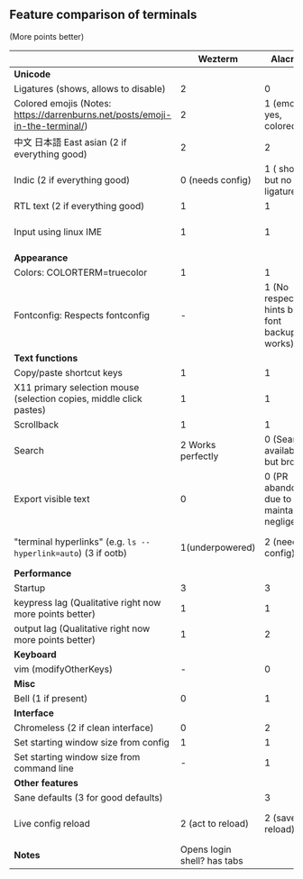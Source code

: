 Feature comparison of terminals
--


(More points better)

|                                   | Wezterm	               | Alacritty              | Kitty |       
|           -											  | -------                         | ---------                 | ----- |
| **Unicode**                                                         |                        |
| Ligatures (shows, allows to disable)                               | 2                      | 0                      | 2
| Colored emojis (Notes: https://darrenburns.net/posts/emoji-in-the-terminal/)     | 2 | 1 (emoji's yes, colored no) | 2
| 中文  日本語 East asian (2 if everything good)                      | 2 |2  | 2 
| Indic                       (2 if everything good)                  | 0 (needs config)  |  1 ( shows but no ligatures) | 2 
| RTL text (2 if everything good)                                     | 1                      | 1  | 1  
| Input using linux IME                                               | 1                      | 1                     | 0 (custom kitten)
| **Appearance**
| Colors: COLORTERM=truecolor                                         | 1                       | 1 | 1
| Fontconfig: Respects fontconfig                                     | -                       | 1 (No respect for hints but font backup works) | -
| **Text functions**
| Copy/paste shortcut keys                                            | 1                      | 1 | 1
| X11 primary selection mouse (selection copies, middle click pastes) | 1                      | 1 | 1 
| Scrollback                                                          | 1                      | 1 | 1
| Search                                                              | 2 Works perfectly      | 0 (Search available but broken) | Needs kitten
| Export visible text                                                 |                    0   | 0 (PR abandoned due to maintainer negligence) | 2
| "terminal hyperlinks" (e.g. `ls --hyperlink=auto`)  (3 if ootb)                                  | 1(underpowered)   | 2 (needs config) | 3(ootb sane default) 
| **Performance**
| Startup                                                             | 3                      | 3 | 3 
| keypress lag (Qualitative right now more points better)			  | 1                      | 1 | 3 
| output lag   (Qualitative right now more points better)             | 1                      | 2 | 3
| **Keyboard**
| vim (modifyOtherKeys)                                               | -                       | 0 | -
| **Misc**
| Bell (1 if present)                                                 | 0                       | 1 | 1
| **Interface**
| Chromeless (2 if clean interface)                                   | 0                       | 2 | 2
| Set starting window size from config | 1 | 1 | 1 
| Set starting window size from command line | - | 1 | 1 
| **Other features**
| Sane defaults	(3 for good defaults)							      |						   | 3  | -
| Live config reload  | 2 (act to reload) | 2 (save to reload) | 2 (act to reload) 
| **Notes**                                                         | Opens login shell? has tabs    |  

